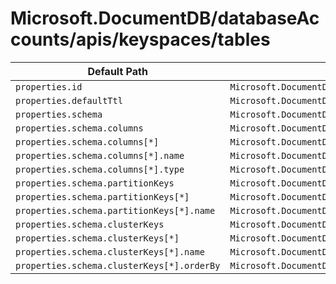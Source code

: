 # Microsoft.DocumentDB/databaseAccounts/apis/keyspaces/tables

| Default Path | Alias |
|---|---|
| `properties.id` | `Microsoft.DocumentDB/databaseAccounts/apis/keyspaces/tables/id` |
| `properties.defaultTtl` | `Microsoft.DocumentDB/databaseAccounts/apis/keyspaces/tables/defaultTtl` |
| `properties.schema` | `Microsoft.DocumentDB/databaseAccounts/apis/keyspaces/tables/schema` |
| `properties.schema.columns` | `Microsoft.DocumentDB/databaseAccounts/apis/keyspaces/tables/schema.columns` |
| `properties.schema.columns[*]` | `Microsoft.DocumentDB/databaseAccounts/apis/keyspaces/tables/schema.columns[*]` |
| `properties.schema.columns[*].name` | `Microsoft.DocumentDB/databaseAccounts/apis/keyspaces/tables/schema.columns[*].name` |
| `properties.schema.columns[*].type` | `Microsoft.DocumentDB/databaseAccounts/apis/keyspaces/tables/schema.columns[*].type` |
| `properties.schema.partitionKeys` | `Microsoft.DocumentDB/databaseAccounts/apis/keyspaces/tables/schema.partitionKeys` |
| `properties.schema.partitionKeys[*]` | `Microsoft.DocumentDB/databaseAccounts/apis/keyspaces/tables/schema.partitionKeys[*]` |
| `properties.schema.partitionKeys[*].name` | `Microsoft.DocumentDB/databaseAccounts/apis/keyspaces/tables/schema.partitionKeys[*].name` |
| `properties.schema.clusterKeys` | `Microsoft.DocumentDB/databaseAccounts/apis/keyspaces/tables/schema.clusterKeys` |
| `properties.schema.clusterKeys[*]` | `Microsoft.DocumentDB/databaseAccounts/apis/keyspaces/tables/schema.clusterKeys[*]` |
| `properties.schema.clusterKeys[*].name` | `Microsoft.DocumentDB/databaseAccounts/apis/keyspaces/tables/schema.clusterKeys[*].name` |
| `properties.schema.clusterKeys[*].orderBy` | `Microsoft.DocumentDB/databaseAccounts/apis/keyspaces/tables/schema.clusterKeys[*].orderBy` |

